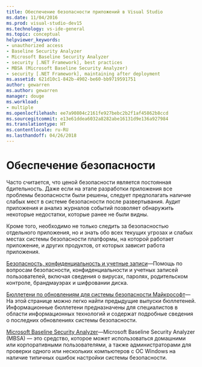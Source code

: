 ```yaml
---
title: Обеспечение безопасности приложений в Visual Studio
ms.date: 11/04/2016
ms.prod: visual-studio-dev15
ms.technology: vs-ide-general
ms.topic: conceptual
helpviewer_keywords:
- unauthorized access
- Baseline Security Analyzer
- Microsoft Baseline Security Analyzer
- security [.NET Framework], best practices
- MBSA (Microsoft Baseline Security Analyzer)
- security [.NET Framework], maintaining after deployment
ms.assetid: 621d10c1-842b-4902-be60-bb9719591751
author: gewarren
ms.author: gewarren
manager: douge
ms.workload:
- multiple
ms.openlocfilehash: ee7a90804c2161fe927bebc2b2f1af45862b8ccd
ms.sourcegitcommit: e13e61ddea6032a8282abe16131d9e136a927984
ms.translationtype: HT
ms.contentlocale: ru-RU
ms.lasthandoff: 04/26/2018
---
```

# <a name="maintain-security"></a>Обеспечение безопасности

Часто считается, что ценой безопасности является постоянная бдительность. Даже если на этапе разработки приложения все проблемы безопасности были решены, следует предполагать наличие слабых мест в системе безопасности после развертывания. Аудит приложения и анализ журналов событий позволяет обнаружить некоторые недостатки, которые ранее не были видны.

Кроме того, необходимо не только следить за безопасностью отдельного приложения, но и знать обо всех текущих угрозах и слабых местах системы безопасности платформы, на которой работает приложение, и других продуктов, от которых зависит работа приложения.

[Безопасность, конфиденциальность и учетные записи](https://support.microsoft.com/products/microsoft-account?category=privacy#security-privacy-accounts-help=windows-8&v0h=winrttab1&v1h=win8tab1&v2h=win7tab1&v3h=winvistatab1)&mdash;Помощь по вопросам безопасности, конфиденциальности и учетных записей пользователей, включая сведения о вирусах, паролях, родительском контроле, брандмауэрах и шифровании диска.

[Бюллетени по обновлениям для системы безопасности Майкрософт](https://technet.microsoft.com/security/bulletins.aspx)&mdash;На этой странице можно легко найти предыдущие выпуски бюллетеней. Информационные бюллетени предназначены для специалистов в области информационных технологий и содержат подробные сведения о последних обновлениях системы безопасности.

[Microsoft Baseline Security Analyzer](https://www.microsoft.com/download/details.aspx?id=7558)&mdash;Microsoft Baseline Security Analyzer (MBSA) — это средство, которое может использоваться домашними или корпоративными пользователями, а также администраторами для проверки одного или нескольких компьютеров с ОС Windows на наличие типичных ошибок настройки системы безопасности.